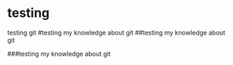 # testing
testing git
#testing my knowledge about git
##testing my knowledge about git



###testing my knowledge about git
